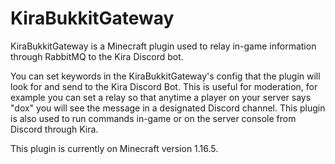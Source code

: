 # KiraBukkitGateway

KiraBukkitGateway is a Minecraft plugin used to relay in-game information through RabbitMQ to the Kira Discord bot.

You can set keywords in the KiraBukkitGateway's config that the plugin will look for and send to the Kira Discord Bot.
This is useful for moderation, for example you can set a relay so that anytime a player on your server says "dox" you
will see the message in a designated Discord channel. This plugin is also used to run commands in-game or on the server
console from Discord through Kira.

This plugin is currently on Minecraft version 1.16.5. 
